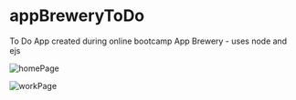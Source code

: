 # appBreweryToDo
To Do App created during online bootcamp App Brewery - uses node and ejs

![homePage](https://user-images.githubusercontent.com/34995033/102418549-12b0ba80-4052-11eb-8745-d068450b8dfd.PNG)

![workPage](https://user-images.githubusercontent.com/34995033/102418576-1ba18c00-4052-11eb-87a2-9f86d69de89b.PNG)
